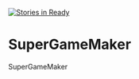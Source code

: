 [![Stories in Ready](https://badge.waffle.io/SuperGameMaker/SuperGameMaker.png?label=ready&title=Ready)](https://waffle.io/SuperGameMaker/SuperGameMaker)
# SuperGameMaker
SuperGameMaker
